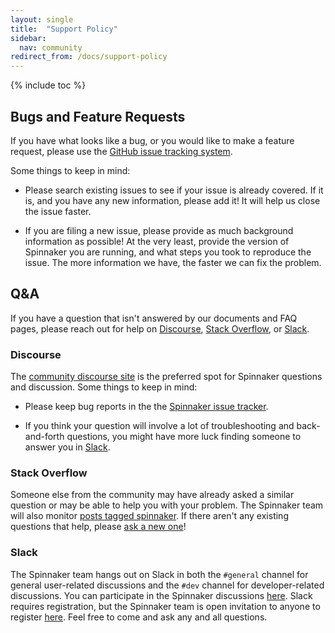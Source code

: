 ```yaml
---
layout: single
title:  "Support Policy"
sidebar:
  nav: community
redirect_from: /docs/support-policy
---
```


{% include toc %}

## Bugs and Feature Requests

If you have what looks like a bug, or you would like to make a feature request,
please use the [GitHub issue tracking
system](https://github.com/spinnaker/spinnaker/issues).

Some things to keep in mind:

* Please search existing issues to see if your issue is already covered. If it
  is, and you have any new information, please add it! It will help us close
  the issue faster.

* If you are filing a new issue, please provide as much background information
  as possible! At the very least, provide the version of Spinnaker you are
  running, and what steps you took to reproduce the issue. The more information
  we have, the faster we can fix the problem.

## Q&A

If you have a question that isn't answered by our documents and FAQ pages,
please reach out for help on [Discourse](#discourse), [Stack
Overflow](#stack-overflow), or [Slack](#slack).

### Discourse

The [community discourse site](https://community.spinnaker.io) is the preferred
spot for Spinnaker questions and discussion. Some things to keep in mind:

* Please keep bug reports in the the [Spinnaker issue
  tracker](https://github.com/spinnaker/spinnaker/issues).

* If you think your question will involve a lot of troubleshooting and
  back-and-forth questions, you might have more luck finding someone to answer
  you in [Slack](#slack).

### Stack Overflow

Someone else from the community may have already asked a similar question or
may be able to help you with your problem. The Spinnaker team will also monitor
[posts tagged spinnaker](http://stackoverflow.com/questions/tagged/spinnaker).
If there aren't any existing questions that help, please [ask a new
one](http://stackoverflow.com/questions/ask?tags=spinnaker)!

### Slack

The Spinnaker team hangs out on Slack in both the <code>#general</code> channel
for general user-related discussions and the <code>#dev</code> channel for
developer-related discussions. You can participate in the Spinnaker
discussions [here](https://spinnakerteam.slack.com). Slack requires
registration, but the Spinnaker team is open invitation to anyone to register
[here](http://join.spinnaker.io). Feel free to come and ask any and all
questions.

